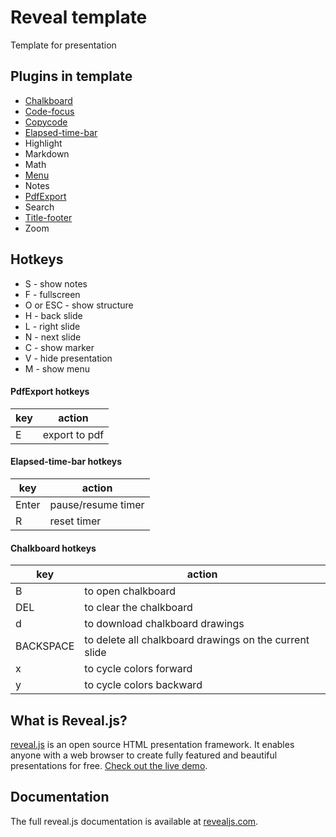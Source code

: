 # Reveal template

Template for presentation

## Plugins in template

- [Chalkboard](https://github.com/rajgoel/reveal.js-plugins/tree/master/chalkboard)
- [Code-focus](https://github.com/bnjmnt4n/reveal-code-focus)
- [Copycode](https://github.com/Martinomagnifico/reveal.js-copycode)
- [Elapsed-time-bar](https://github.com/tkrkt/reveal.js-elapsed-time-bar)
- Highlight
- Markdown
- Math
- [Menu](https://github.com/denehyg/reveal.js-menu)
- Notes
- [PdfExport](https://github.com/McShelby/reveal-pdfexport)
- Search
- [Title-footer](https://github.com/e-gor/Reveal.js-Title-Footer)
- Zoom


## Hotkeys

- S - show notes
- F - fullscreen
- O or ESC - show structure
- H - back slide
- L - right slide
- N - next slide
- C - show marker
- V - hide presentation
- M - show menu

#### PdfExport hotkeys

| key   | action             |
| ----- | ------------------ |
| E     | export to pdf      |


#### Elapsed-time-bar hotkeys

| key   | action             |
| ----- | ------------------ |
| Enter | pause/resume timer |
| R     | reset timer        |

#### Chalkboard hotkeys

| key       | action                                                 |
| --------- | ------------------------------------------------------ |
| B         | to open chalkboard                                     |
| DEL       | to clear the chalkboard                                |
| d         | to download chalkboard drawings                        |
| BACKSPACE | to delete all chalkboard drawings on the current slide |
| x         | to cycle colors forward                                |
| y         | to cycle colors backward                               |


## What is Reveal.js?

[reveal.js](https://revealjs.com/) is an open source HTML presentation framework. It enables anyone with a web browser to create fully featured and beautiful presentations for free. [Check out the live demo](https://revealjs.com/).


## Documentation

The full reveal.js documentation is available at [revealjs.com](https://revealjs.com).

